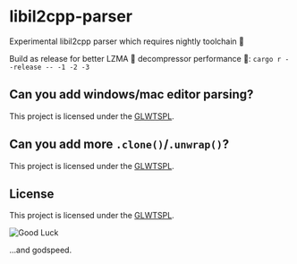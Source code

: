 # libil2cpp-parser

Experimental libil2cpp parser which requires nightly toolchain 🚀

Build as release for better LZMA 🐌 decompressor performance 🚀: `cargo r --release -- -1 -2 -3`

## Can you add windows/mac editor parsing?

This project is licensed under the [GLWTSPL](/LICENSE).

## Can you add more `.clone()`/`.unwrap()`?

This project is licensed under the [GLWTSPL](/LICENSE).

## License

This project is licensed under the [GLWTSPL](/LICENSE).

![Good Luck](https://github.com/me-shaon/GLWTPL/raw/master/good-luck.gif)

...and godspeed.
